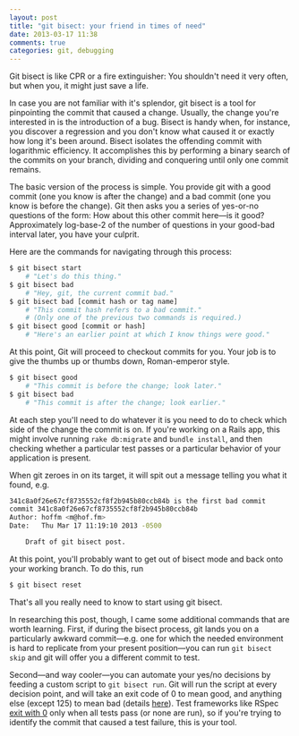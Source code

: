 ```yaml
---
layout: post
title: "git bisect: your friend in times of need"
date: 2013-03-17 11:38
comments: true
categories: git, debugging
---
```


Git bisect is like CPR or a fire extinguisher:
You shouldn't need it very often, but when you, it might just save a life.

In case you are not familiar with it's splendor, git bisect is a tool for pinpointing the commit that caused a change.
Usually, the change you're interested in is the introduction of a bug.
Bisect is handy when, for instance, you discover a regression and you don't know what caused it or exactly how long it's been around.
Bisect isolates the offending commit with logarithmic efficiency.
It accomplishes this by performing a binary search of the commits on your branch, dividing and conquering until only one commit remains.

The basic version of the process is simple.
You provide git with a good commit (one you know is after the change) and a bad commit (one you know is before the change).
Git then asks you a series of yes-or-no questions of the form: How about this other commit here—is it good?
Approximately log-base-2 of the number of questions in your good-bad interval later, you have your culprit.

Here are the commands for navigating through this process:

```bash
$ git bisect start
    # "Let's do this thing."
$ git bisect bad
    # "Hey, git, the current commit bad."
$ git bisect bad [commit hash or tag name]
    # "This commit hash refers to a bad commit."
    # (Only one of the previous two commands is required.)
$ git bisect good [commit or hash]
    # "Here's an earlier point at which I know things were good."
```

At this point, Git will proceed to checkout commits for you.
Your job is to give the thumbs up or thumbs down, Roman-emperor style.

```bash
$ git bisect good
    # "This commit is before the change; look later."
$ git bisect bad
    # "This commit is after the change; look earlier."
```

At each step you'll need to do whatever it is you need to do to check which side of the change the commit is on.
If you're working on a Rails app, this might involve running `rake db:migrate` and `bundle install`, and then checking whether a particular test passes or a particular behavior of your application is present.

When git zeroes in on its target, it will spit out a message telling you what it found, e.g.

```bash
341c8a0f26e67cf8735552cf8f2b945b80ccb84b is the first bad commit
commit 341c8a0f26e67cf8735552cf8f2b945b80ccb84b
Author: hoffm <m@hof.fm>
Date:   Thu Mar 17 11:19:10 2013 -0500

    Draft of git bisect post.
```

At this point, you'll probably want to get out of bisect mode and back onto your working branch.
To do this, run

```bash
$ git bisect reset
```

That's all you really need to know to start using git bisect.

In researching this post, though, I came some additional commands that are worth learning.
First, if during the bisect process, git lands you on a particularly awkward commit—e.g. one for which the needed environment is hard to replicate from your present position—you can run `git bisect skip` and git will offer you a different commit to test.

Second—and way cooler—you can automate your yes/no decisions by feeding a custom script to `git bisect run`.
Git will run the script at every decision point, and will take an exit code of 0 to mean good, and anything else (except 125) to mean bad (details [here](https://www.kernel.org/pub/software/scm/git/docs/git-bisect.html#_bisect_run)).
Test frameworks like RSpec [exit with 0](https://www.relishapp.com/rspec/rspec-core/v/2-13/docs/command-line/exit-status) only when all tests pass (or none are run), so if you're trying to identify the commit that caused a test failure, this is your tool.
